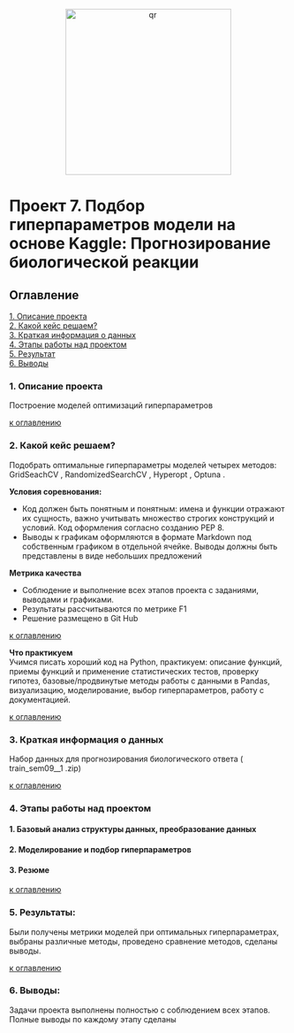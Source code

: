 <p align="center">
 <img width="300px" src="molecule.jpg" alt="qr"/>
</p>

# Проект 7. Подбор гиперпараметров модели на основе Kaggle: Прогнозирование биологической реакции

## <a1 id="title0">Оглавление</a1>  
[1. Описание проекта](#title1)  
[2. Какой кейс решаем?](#title2)  
[3. Краткая информация о данных](#title3)  
[4. Этапы работы над проектом](#title4)  
[5. Результат](#title5)    
[6. Выводы](#title6) 

### <b id="title1">1. Описание проекта</b>  
 Построение моделей оптимизаций гиперпараметров

[к оглавлению](#title0)


### <c id="title2">2. Какой кейс решаем?</c>    
Подобрать оптимальные гиперпараметры моделей четырех методов: GridSeachCV , RandomizedSearchCV , Hyperopt , Optuna .

**Условия соревнования:**   
- Код должен быть понятным и понятным: имена и функции отражают их сущность, важно учитывать множество строгих конструкций и условий. Код оформления согласно созданию PEP 8.
- Выводы к графикам оформляются в формате Markdown под собственным графиком в отдельной ячейке. Выводы должны быть представлены в виде небольших предложений

**Метрика качества**     
- Соблюдение и выполнение всех этапов проекта с заданиями, выводами и графиками.
- Результаты рассчитываются по метрике F1
- Решение размещено в Git Hub

[к оглавлению](#title0)


**Что практикуем**     
Учимся писать хороший код на Python, практикуем: описание функций, приемы функций и применение статистических тестов, проверку гипотез, базовые/продвинутые методы работы с данными в Pandas, визуализацию, моделирование, выбор гиперпараметров, работу с документацией.

[к оглавлению](#title0)

### <d id="title3">3. Краткая информация о данных<d>
Набор данных для прогнозирования биологического ответа ( train_sem09__1 .zip) 


[к оглавлению](#title0)


### <e id="title4">4. Этапы работы над проектом<e>
#### 1.  Базовый анализ структуры данных, преобразование данных
#### 2.  Моделирование и подбор гиперпараметров
#### 3.  Резюме


[к оглавлению](#title0)


### <f id="title5">5. Результаты:<f>  
Были получены метрики моделей при оптимальных гиперпараметрах, выбраны различные методы, проведено сравнение методов, сделаны выводы.


[к оглавлению](#title0)


### <g id="title6">6. Выводы:<g>
Задачи проекта выполнены полностью с соблюдением всех этапов. Полные выводы по каждому этапу сделаны  